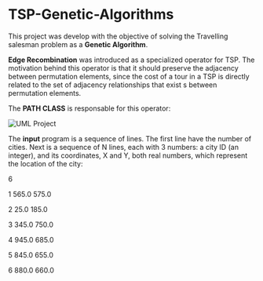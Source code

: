 # TSP-Genetic-Algorithms
This project was develop with the objective of solving the Travelling salesman problem as a **Genetic Algorithm**. 

**Edge Recombination** was introduced as a specialized operator for TSP. 
The motivation behind this operator is that it should preserve the adjacency between permutation elements, since the cost of a tour in a TSP is directly related to the set of adjacency relationships that exist s between permutation elements. 
 
 The **PATH CLASS** is responsable for this operator:

![UML Project](https://cloud.githubusercontent.com/assets/6472330/6099654/0f9692e0-aff6-11e4-8a77-455e0239f2b4.PNG)

The **input** program is a sequence of lines. The first line have the number of cities.
Next is a sequence of N lines, each with 3 numbers: a city ID (an integer), and its coordinates, X and Y, both real numbers, which represent the location of the city:

6 

1 565.0 575.0 

2 25.0 185.0 

3 345.0 750.0 

4 945.0 685.0 

5 845.0 655.0 

6 880.0 660.0 
